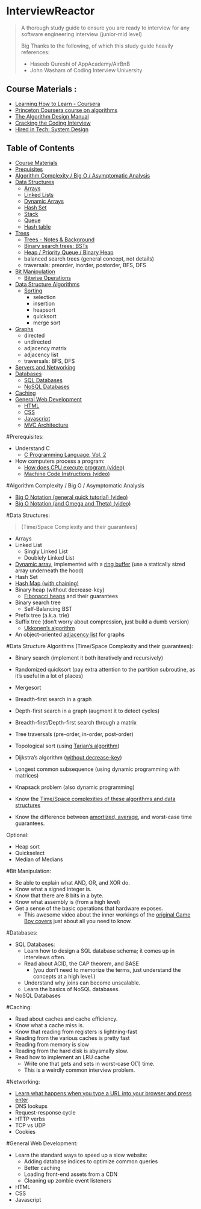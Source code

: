 # InterviewReactor
>A thorough study guide to ensure you are ready to interview for any software engineering interview (junior-mid level)
>
>
> Big Thanks to the following, of which this study guide heavily references:
> - Haseeb Qureshi of AppAcademy/AirBnB
> - John Washam of Coding Interview University

## Course Materials :
- [Learning How to Learn - Coursera](https://www.coursera.org/learn/learning-how-to-learn)
- [Princeton Coursera course on algorithms](https://www.coursera.org/course/algs4partI)
- [The Algorithm Design Manual](http://www.amazon.com/Algorithm-Design-Manual-Steven-Skiena/dp/1848000693/ref=sr_1_1?ie=UTF8&qid=1462241467&sr=8-1&keywords=algorithm+design+manual+skiena&tag=charity48-20)
- [Cracking the Coding Interview](http://www.amazon.com/Cracking-Coding-Interview-6th-Programming/dp/0984782850/ref=sr_1_1?ie=UTF8&qid=1462241515&sr=8-1&keywords=cracking+the+coding+interview&tag=charity48-20)
- [Hired in Tech: System Design](https://www.hiredintech.com/system-design)


## Table of Contents
- [Course Materials](#course-materials)
- [Prequisites](#prequisites)
- [Algorithm Complexity / Big O / Asymptomatic Analysis](#algorithmic-complexity--big-o--asymptotic-analysis)
- [Data Structures](#data-structures)
  - [Arrays](#arrays)
  - [Linked Lists](#linked-lists)
  - [Dynamic Arrays](#dynamic-arrays)
  - [Hash Set](#hash-set)
  - [Stack](#stack)
  - [Queue](#queue)
  - [Hash table](#hash-table)
- [Trees](#trees)
  - [Trees - Notes & Background](#trees---notes--background)
  - [Binary search trees: BSTs](#binary-search-trees-bsts)
  - [Heap / Priority Queue / Binary Heap](#heap--priority-queue--binary-heap)
  - balanced search trees (general concept, not details)
  - traversals: preorder, inorder, postorder, BFS, DFS
- [Bit Manipulation](#bit-manipulation)
  - [Bitwise Operations](#bitwise-operations)
- [Data Structure Algorithms](#data-structure-algorithms)
  - [Sorting](#sorting)
    - selection
    - insertion
    - heapsort
    - quicksort
    - merge sort
- [Graphs](#graphs)
  - directed
  - undirected
  - adjacency matrix
  - adjacency list
  - traversals: BFS, DFS
- [Servers and Networking](#servers-and-networking)
- [Databases](#databases)
  - [SQL Databases](#sql-databases)
  - [NoSQL Databases](#nosql-databases)
- [Caching](#caching)
- [General Web Development](#general-web-development)
  - [HTML](#html)
  - [CSS](#css)
  - [Javascript](#javascript)
  - [MVC Architecture](#mvc-architecture)


#Prerequisites:
- Understand C
  - [C Programming Language, Vol. 2](https://www.amazon.com/Programming-Language-Brian-W-Kernighan/dp/0131103628)
- How computers process a program:
  - [How does CPU execute program (video)](https://www.youtube.com/watch?v=42KTvGYQYnA)
  - [Machine Code Instructions (video)](https://www.youtube.com/watch?v=Mv2XQgpbTNE)


#Algorithm Complexity / Big O / Asymptomatic Analysis
- [Big O Notation (general quick tutorial) (video)](https://www.youtube.com/watch?v=V6mKVRU1evU)
- [Big O Notation (and Omega and Theta) (video)](https://www.youtube.com/watch?v=ei-A_wy5Yxw&index=2&list=PL1BaGV1cIH4UhkL8a9bJGG356covJ76qN)


#Data Structures:
>(Time/Space Complexity and their guarantees)
- Arrays
- Linked List
  - Singly Linked List
  - Doublely Linked List
- [Dynamic array](https://en.wikipedia.org/wiki/Dynamic_array), implemented with a [ring buffer](https://en.wikipedia.org/wiki/Circular_buffer) (use a statically sized array underneath the hood)
- Hash Set
- [Hash Map (with chaining)](https://en.wikipedia.org/wiki/Hash_table#Separate_chaining_with_linked_lists)
- Binary heap (without decrease-key)
  - [Fibonacci heaps](https://en.wikipedia.org/wiki/Fibonacci_heap) and their guarantees
- Binary search tree
  - Self-Balancing BST
- Prefix tree (a.k.a. trie)
- Suffix tree (don’t worry about compression, just build a dumb version)
  - [Ukkonen’s algorithm](https://en.wikipedia.org/wiki/Ukkonen%27s_algorithm)
- An object-oriented [adjacency list](https://en.wikipedia.org/wiki/Adjacency_list) for graphs

#Data Structure Algorithms (Time/Space Complexity and their guarantees):
- Binary search (implement it both iteratively and recursively)
- Randomized quicksort (pay extra attention to the partition subroutine, as it’s useful in a lot of places)
- Mergesort
- Breadth-first search in a graph
- Depth-first search in a graph (augment it to detect cycles)
- Breadth-first/Depth-first search through a matrix
- Tree traversals (pre-order, in-order, post-order)
- Topological sort (using [Tarjan’s algorithm](https://en.wikipedia.org/wiki/Topological_sorting#Depth-first_search))
- Dijkstra’s algorithm ([without decrease-key](http://stackoverflow.com/questions/9255620/why-does-dijkstras-algorithm-use-decrease-key))
- Longest common subsequence (using dynamic programming with matrices)
- Knapsack problem (also dynamic programming)

- Know the [Time/Space complexities of these algorithms and data structures](http://bigocheatsheet.com/)
- Know the difference between [amortized, average](http://stackoverflow.com/a/7335098), and worst-case time guarantees.

Optional:
- Heap sort
- Quickselect
- Median of Medians

#Bit Manipulation:
- Be able to explain what AND, OR, and XOR do.
- Know what a signed integer is.
- Know that there are 8 bits in a byte.
- Know what assembly is (from a high level)
- Get a sense of the basic operations that hardware exposes.
  - This awesome video about the inner workings of the [original Game Boy covers](https://www.youtube.com/watch?v=RZUDEaLa5Nw) just about all you need to know.

#Databases:
- SQL Databases:
  - Learn how to design a SQL database schema; it comes up in interviews often.
  - Read about ACID, the CAP theorem, and BASE
    - (you don’t need to memorize the terms, just understand the concepts at a high level.)
  - Understand why joins can become unscalable.
  - Learn the basics of NoSQL databases.
- NoSQL Databases

#Caching:
- Read about caches and cache efficiency.
- Know what a cache miss is.
- Know that reading from registers is lightning-fast
- Reading from the various caches is pretty fast
- Reading from memory is slow
- Reading from the hard disk is abysmally slow.
- Read how to implement an LRU cache
  - Write one that gets and sets in worst-case O(1) time.
  - This is a weirdly common interview problem.

#Networking:
- [Learn what happens when you type a URL into your browser and press enter](http://igoro.com/archive/what-really-happens-when-you-navigate-to-a-url/comment-page-3/)
- DNS lookups
- Request-response cycle
- HTTP verbs
- TCP vs UDP
- Cookies

#General Web Development:
- Learn the standard ways to speed up a slow website:
  - Adding database indices to optimize common queries
  - Better caching
  - Loading front-end assets from a CDN
  - Cleaning up zombie event listeners
- HTML
- CSS
- Javascript



